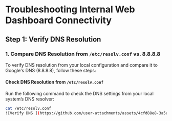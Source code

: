 # Troubleshooting Internal Web Dashboard Connectivity

## Step 1: Verify DNS Resolution

### 1. Compare DNS Resolution from `/etc/resolv.conf` vs. 8.8.8.8

To verify DNS resolution from your local configuration and compare it to Google's DNS (8.8.8.8), follow these steps:

#### Check DNS Resolution from `/etc/resolv.conf`

Run the following command to check the DNS settings from your local system’s DNS resolver:

```bash
cat /etc/resolv.conf
![Verify DNS ](https://github.com/user-attachments/assets/4cfd88e8-3a5a-4c23-bc78-cf455d13b911)

